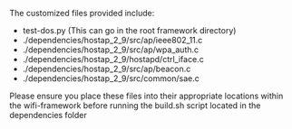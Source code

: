The customized files provided include:

- test-dos.py (This can go in the root framework directory)
- ./dependencies/hostap_2_9/src/ap/ieee802_11.c
- ./dependencies/hostap_2_9/src/ap/wpa_auth.c
- ./dependencies/hostap_2_9/hostapd/ctrl_iface.c
- ./dependencies/hostap_2_9/src/ap/beacon.c
- ./dependencies/hostap_2_9/src/common/sae.c 


Please ensure you place these files into their appropriate locations within the wifi-framework before running the build.sh script located in the dependencies folder
